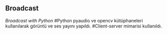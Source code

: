 ## Broadcast
*Broadcast with Python*
#Python pyaudio ve opencv kütüphaneleri kullanılarak görüntü ve ses yayını yapıldı.
#Client-server mimarisi kullanıldı.

